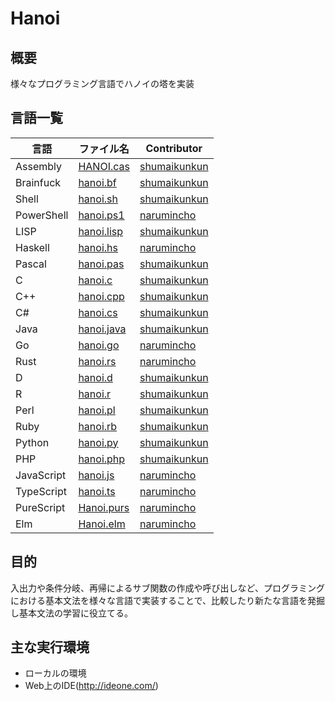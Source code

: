 # Hanoi
## 概要
様々なプログラミング言語でハノイの塔を実装

## 言語一覧
 | 言語 | ファイル名 | Contributor |
 | --- | --- | --- |
 | Assembly | [HANOI.cas](https://github.com/shumaikunkun/Hanoi/blob/master/HANOI.cas) | [shumaikunkun] |
 | Brainfuck | [hanoi.bf](https://github.com/shumaikunkun/Hanoi/blob/master/hanoi.bf) | [shumaikunkun] |
 | Shell | [hanoi.sh](https://github.com/shumaikunkun/Hanoi/blob/master/hanoi.sh) | [shumaikunkun] |
 | PowerShell | [hanoi.ps1](https://github.com/shumaikunkun/Hanoi/blob/master/hanoi.ps1) | [narumincho] |
 | LISP | [hanoi.lisp](https://github.com/shumaikunkun/Hanoi/blob/master/hanoi.lisp) | [shumaikunkun] |
 | Haskell | [hanoi.hs](https://github.com/shumaikunkun/Hanoi/blob/master/hanoi.hs) | [narumincho] |
 | Pascal | [hanoi.pas](https://github.com/shumaikunkun/Hanoi/blob/master/hanoi.pas) | [shumaikunkun] |
 | C | [hanoi.c](https://github.com/shumaikunkun/Hanoi/blob/master/hanoi.c) | [shumaikunkun] |
 | C++ | [hanoi.cpp](https://github.com/shumaikunkun/Hanoi/blob/master/hanoi.cpp) | [shumaikunkun] |
 | C# | [hanoi.cs](https://github.com/shumaikunkun/Hanoi/blob/master/hanoi.cs) | [shumaikunkun] |
 | Java | [hanoi.java](https://github.com/shumaikunkun/Hanoi/blob/master/hanoi.java) | [shumaikunkun] |
 | Go | [hanoi.go](https://github.com/shumaikunkun/Hanoi/blob/master/hanoi.go) | [narumincho] |
 | Rust | [hanoi.rs](https://github.com/shumaikunkun/Hanoi/blob/master/hanoi.rs) | [narumincho] |
 | D | [hanoi.d](https://github.com/shumaikunkun/Hanoi/blob/master/hanoi.d) | [shumaikunkun] |
 | R | [hanoi.r](https://github.com/shumaikunkun/Hanoi/blob/master/hanoi.r) | [shumaikunkun] |
 | Perl | [hanoi.pl](https://github.com/shumaikunkun/Hanoi/blob/master/hanoi.pl) | [shumaikunkun] |
 | Ruby | [hanoi.rb](https://github.com/shumaikunkun/Hanoi/blob/master/hanoi.rb) | [shumaikunkun] |
 | Python | [hanoi.py](https://github.com/shumaikunkun/Hanoi/blob/master/hanoi.py) | [shumaikunkun] |
 | PHP | [hanoi.php](https://github.com/shumaikunkun/Hanoi/blob/master/hanoi.php) | [shumaikunkun] |
 | JavaScript | [hanoi.js](https://github.com/shumaikunkun/Hanoi/blob/master/hanoi.js) | [narumincho] |
 | TypeScript | [hanoi.ts](https://github.com/shumaikunkun/Hanoi/blob/master/hanoi.ts) | [narumincho] |
 | PureScript | [Hanoi.purs](https://github.com/shumaikunkun/Hanoi/blob/master/Hanoi.purs) | [narumincho] |
 | Elm | [Hanoi.elm](https://github.com/shumaikunkun/Hanoi/blob/master/Hanoi.elm) | [narumincho] |

[shumaikunkun]:https://github.com/shumaikunkun
[narumincho]:https://github.com/narumincho

## 目的
入出力や条件分岐、再帰によるサブ関数の作成や呼び出しなど、プログラミングにおける基本文法を様々な言語で実装することで、比較したり新たな言語を発掘し基本文法の学習に役立てる。

## 主な実行環境
+ ローカルの環境
+ Web上のIDE(http://ideone.com/)
